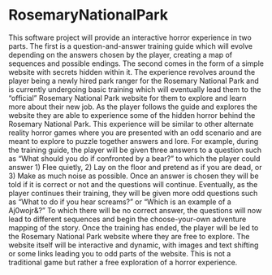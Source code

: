 # RosemaryNationalPark
This software project will provide an interactive horror experience in two parts. The first is a question-and-answer training guide which will evolve depending on the answers chosen by the player, creating a map of sequences and possible endings. The second comes in the form of a simple website with secrets hidden within it. The experience revolves around the player being a newly hired park ranger for the Rosemary National Park and is currently undergoing basic training which will eventually lead them to the “official” Rosemary National Park website for them to explore and learn more about their new job. As the player follows the guide and explores the website they are able to experience some of the hidden horror behind the Rosemary National Park. This experience will be similar to other alternate reality horror games where you are presented with an odd scenario and are meant to explore to puzzle together answers and lore. For example, during the training guide, the player will be given three answers to a question such as “What should you do if confronted by a bear?” to which the player could answer 1) Flee quietly, 2) Lay on the floor and pretend as if you are dead, or 3) Make as much noise as possible. Once an answer is chosen they will be told if it is correct or not and the questions will continue. Eventually, as the player continues their training, they will be given more odd questions such as “What to do if you hear screams?” or “Which is an example of a Aj0wojr&?” To which there will be no correct answer, the questions will now lead to different sequences and begin the choose-your-own adventure mapping of the story. Once the training has ended, the player will be led to the Rosemary National Park website where they are free to explore. The website itself will be interactive and dynamic, with images and text shifting or some links leading you to odd parts of the website. This is not a traditional game but rather a free exploration of a horror experience.
